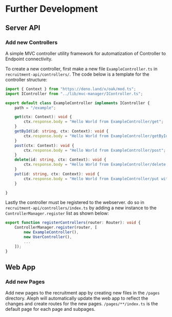 # Further Development

## Server API

### Add new Controllers

A simple MVC controller utility framework for automatization of Controller to Endpoint connectivity.

To create a new controller, first make a new file `ExampleController.ts` in `recruitment-api/controllers/`.
The code below is a template for the controller structure:

```ts
import { Context } from "https://deno.land/x/oak/mod.ts";
import IController from "../lib/mvc-manager/IController.ts";

export default class ExampleController implements IController {
	path = "/example";

	get(ctx: Context): void {
		ctx.response.body = "Hello World from ExampleController/get";
	}
	getById(id: string, ctx: Context): void {
		ctx.response.body = "Hello World from ExampleController/getById with ID: '" + id + "'";
	}
	post(ctx: Context): void {
		ctx.response.body = "Hello World from ExampleController/post";
	}
	delete(id: string, ctx: Context): void {
		ctx.response.body = "Hello World from ExampleController/delete with ID: '" + id + "'";
	}
	put(id: string, ctx: Context): void {
		ctx.response.body = "Hello World from ExampleController/put with ID: '" + id + "'";
	}

}
```

Lastly the controller must be registered to the webserver. do so in `recruitment-api/controllers/index.ts` by adding a new instance to the `ControllerManager.register` list as shown below:

```ts
export function registerControllers(router: Router): void {
	ControllerManager.register(router, [
		new ExampleController(),
		new UserController(),
        ...
	]);
}
```

## Web App

### Add new Pages
Add new pages to the recruitment app by creating new files in the `/pages` directory.
Aleph will automatically update the web app to reflect the changes and create routes for the new pages.
`/pages/**/index.ts` is the default page for each page and subpages.
